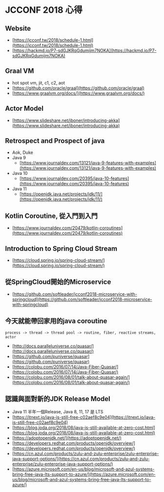 # JCCONF 2018 心得

## Website

* [https://jcconf.tw/2018/schedule-1.html](https://jcconf.tw/2018/schedule-1.html)
* [https://hackmd.io/P7-sdGJKRqGdumijm7NOKA](https://hackmd.io/P7-sdGJKRqGdumijm7NOKA)

## Graal VM

* hot spot vm, jit, c1, c2, aot
* [https://github.com/oracle/graal](https://github.com/oracle/graal)
* [https://www.graalvm.org/docs/](https://www.graalvm.org/docs/)

## Actor Model

* [https://www.slideshare.net/jboner/introducing-akka](https://www.slideshare.net/jboner/introducing-akka)

## Retrospect and Prospect of java

* Aok, Duke
* Java 9
  * [https://www.journaldev.com/13121/java-9-features-with-examples](https://www.journaldev.com/13121/java-9-features-with-examples)
* Java 10
  * [https://www.journaldev.com/20395/java-10-features](https://www.journaldev.com/20395/java-10-features)
* Java 11
  * [https://openjdk.java.net/projects/jdk/11/](https://openjdk.java.net/projects/jdk/11/)

## Kotlin Coroutine, 從入門到入門

* [https://www.journaldev.com/20479/kotlin-coroutines](https://www.journaldev.com/20479/kotlin-coroutines)

## Introduction to Spring Cloud Stream

* [https://cloud.spring.io/spring-cloud-stream/](https://cloud.spring.io/spring-cloud-stream/)

## 從SpringCloud開始的Microservice

* [https://github.com/softleader/jcconf2018-microservice-with-springcloud](https://github.com/softleader/jcconf2018-microservice-with-springcloud)

## 今天就能帶回家用的java coroutine

```text
process -> thread -> thread pool -> routine, fiber, reactive streams, actor
```

* [http://docs.paralleluniverse.co/quasar/](http://docs.paralleluniverse.co/quasar/)
* [https://github.com/puniverse/quasar](https://github.com/puniverse/quasar)
* [https://colobu.com/2016/07/14/Java-Fiber-Quasar/](https://colobu.com/2016/07/14/Java-Fiber-Quasar/)
* [https://colobu.com/2016/08/01/talk-about-quasar-again/](https://colobu.com/2016/08/01/talk-about-quasar-again/)

## 認識與面對新的JDK Release Model

* Java 11 半年一個Release, Java 8, 11, 17 是 LTS
* [https://itnext.io/java-is-still-free-c02aef8c9e04](https://itnext.io/java-is-still-free-c02aef8c9e04)
* [https://blog.joda.org/2018/08/java-is-still-available-at-zero-cost.html](https://blog.joda.org/2018/08/java-is-still-available-at-zero-cost.html)
* [https://adoptopenjdk.net/](https://adoptopenjdk.net/)
* [https://developers.redhat.com/products/openjdk/overview/](https://developers.redhat.com/products/openjdk/overview/)
* [https://cn.azul.com/products/zulu-and-zulu-enterprise/zulu-enterprise-java-support-options/](https://cn.azul.com/products/zulu-and-zulu-enterprise/zulu-enterprise-java-support-options/)
* [https://azure.microsoft.com/en-us/blog/microsoft-and-azul-systems-bring-free-java-lts-support-to-azure/](https://azure.microsoft.com/en-us/blog/microsoft-and-azul-systems-bring-free-java-lts-support-to-azure/)

